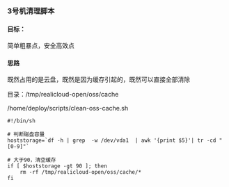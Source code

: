 ### 3号机清理脚本

#### 目标：
简单粗暴点，安全高效点
#### 思路
既然占用的是云盘，既然是因为缓存引起的，既然可以直接全部清除

目录：/tmp/realicloud-open/oss/cache

/home/deploy/scripts/clean-oss-cache.sh


```
#!/bin/sh

# 判断磁盘容量
hoststorage=`df -h | grep  -w /dev/vda1  | awk '{print $5}'| tr -cd "[0-9]"`

# 大于90，清空缓存
if [ $hoststorage -gt 90 ]; then
    rm -rf /tmp/realicloud-open/oss/cache/*
fi
```